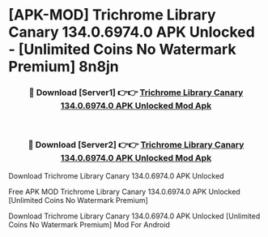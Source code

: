 # [APK-MOD] Trichrome Library Canary 134.0.6974.0 APK Unlocked - [Unlimited Coins No Watermark Premium] 8n8jn



<div align="center">
<h3>🔴 Download [Server1] 👉👉 <a href="https://momento.my/?title=Trichrome_Library_Canary_134.0.6974.0_APK_Unlocked">Trichrome Library Canary 134.0.6974.0 APK Unlocked Mod Apk</a></h3><br>

<h3>🔴 Download [Server2] 👉👉 <a href="https://momento.my/?title=Trichrome_Library_Canary_134.0.6974.0_APK_Unlocked">Trichrome Library Canary 134.0.6974.0 APK Unlocked Mod Apk</a></h3>
</div>



Download Trichrome Library Canary 134.0.6974.0 APK Unlocked 

Free APK MOD Trichrome Library Canary 134.0.6974.0 APK Unlocked [Unlimited Coins No Watermark Premium]

Download Trichrome Library Canary 134.0.6974.0 APK Unlocked [Unlimited Coins No Watermark Premium] Mod For Android
